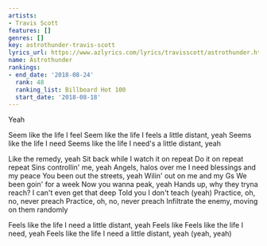 ```yaml
---
artists:
- Travis Scott
features: []
genres: []
key: astrothunder-travis-scott
lyrics_url: https://www.azlyrics.com/lyrics/travisscott/astrothunder.html
name: Astrothunder
rankings:
- end_date: '2018-08-24'
  rank: 48
  ranking_list: Billboard Hot 100
  start_date: '2018-08-18'
---
```


Yeah

Seem like the life I feel
Seem like the life I feels a little distant, yeah
Seems like the life I need
Seems like the life I need's a little distant, yeah

Like the remedy, yeah
Sit back while I watch it on repeat
Do it on repeat repeat
Sins controllin' me, yeah
Angels, halos over me
I need blessings and my peace
You been out the streets, yeah
Wilin' out on me and my Gs
We been goin' for a week
Now you wanna peak, yeah
Hands up, why they tryna reach?
I can't even get that deep
Told you I don't teach (yeah)
Practice, oh, no, never preach
Practice, oh, no, never preach
Infiltrate the enemy, moving on them randomly

Feels like the life I need a little distant, yeah
Feels like
Feels like the life I need, yeah
Feels like the life I need a little distant, yeah (yeah, yeah)



